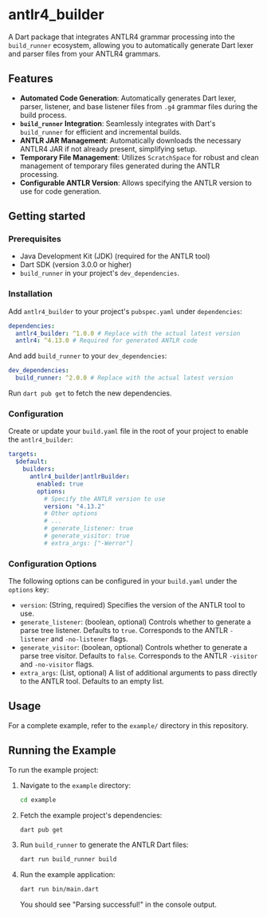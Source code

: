 # antlr4_builder

A Dart package that integrates ANTLR4 grammar processing into the `build_runner` ecosystem, allowing you to automatically generate Dart lexer and parser files from your ANTLR4 grammars.

## Features

*   **Automated Code Generation**: Automatically generates Dart lexer, parser, listener, and base listener files from `.g4` grammar files during the build process.
*   **`build_runner` Integration**: Seamlessly integrates with Dart's `build_runner` for efficient and incremental builds.
*   **ANTLR JAR Management**: Automatically downloads the necessary ANTLR4 JAR if not already present, simplifying setup.
*   **Temporary File Management**: Utilizes `ScratchSpace` for robust and clean management of temporary files generated during the ANTLR processing.
*   **Configurable ANTLR Version**: Allows specifying the ANTLR version to use for code generation.

## Getting started

### Prerequisites

*   Java Development Kit (JDK) (required for the ANTLR tool)
*   Dart SDK (version 3.0.0 or higher)
*   `build_runner` in your project's `dev_dependencies`.

### Installation

Add `antlr4_builder` to your project's `pubspec.yaml` under `dependencies`:

```yaml
dependencies:
  antlr4_builder: ^1.0.0 # Replace with the actual latest version
  antlr4: ^4.13.0 # Required for generated ANTLR code
```

And add `build_runner` to your `dev_dependencies`:

```yaml
dev_dependencies:
  build_runner: ^2.0.0 # Replace with the actual latest version
```

Run `dart pub get` to fetch the new dependencies.

### Configuration

Create or update your `build.yaml` file in the root of your project to enable the `antlr4_builder`:

```yaml
targets:
  $default:
    builders:
      antlr4_builder|antlrBuilder:
        enabled: true
        options:
          # Specify the ANTLR version to use
          version: "4.13.2" 
          # Other options
          # ...
          # generate_listener: true
          # generate_visitor: true
          # extra_args: ["-Werror"]
```

### Configuration Options

The following options can be configured in your `build.yaml` under the `options` key:

*   `version`: (String, required) Specifies the version of the ANTLR tool to use.
*   `generate_listener`: (boolean, optional) Controls whether to generate a parse tree listener. Defaults to `true`. Corresponds to the ANTLR `-listener` and `-no-listener` flags.
*   `generate_visitor`: (boolean, optional) Controls whether to generate a parse tree visitor. Defaults to `false`. Corresponds to the ANTLR `-visitor` and `-no-visitor` flags.
*   `extra_args`: (List<String>, optional) A list of additional arguments to pass directly to the ANTLR tool. Defaults to an empty list.

## Usage

For a complete example, refer to the `example/` directory in this repository.

## Running the Example

To run the example project:

1.  Navigate to the `example` directory:
    ```bash
    cd example
    ```
2.  Fetch the example project's dependencies:
    ```bash
    dart pub get
    ```
3.  Run `build_runner` to generate the ANTLR Dart files:
    ```bash
    dart run build_runner build
    ```
4.  Run the example application:
    ```bash
    dart run bin/main.dart
    ```
    You should see "Parsing successful!" in the console output.

